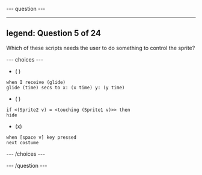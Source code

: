 
--- question ---

---
legend: Question 5 of 24
---

Which of these scripts needs the user to do something to control the sprite? 

--- choices ---

- ( )
```blocks3
when I receive (glide)
glide (time) secs to x: (x time) y: (y time)
```

- ( )
```blocks3
if <(Sprite2 v) = <touching (Sprite1 v)>> then
hide
```

- (x)
```blocks3
when [space v] key pressed
next costume
```

--- /choices ---

--- /question ---
